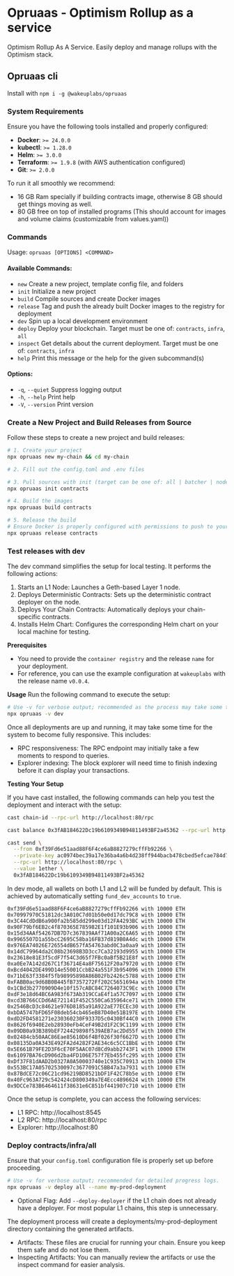 # Opruaas - Optimism Rollup as a service

Optimism Rollup As A Service. Easily deploy and manage rollups with the Optimism stack.

## Opruaas cli

Install with `npm i -g @wakeuplabs/opruaas`

### System Requirements

Ensure you have the following tools installed and properly configured:

- **Docker**: `>= 24.0.0`
- **kubectl**: `>= 1.28.0`
- **Helm**: `>= 3.0.0`
- **Terraform**: `>= 1.9.8` (with AWS authentication configured)
- **Git**: `>= 2.0.0`

To run it all smoothly we recommend:

- 16 GB Ram specially if building contracts image, otherwise 8 GB should get things moving as well.
- 80 GB free on top of installed programs (This should account for images and volume claims (customizable from values.yaml))

### Commands

Usage: `opruaas [OPTIONS] <COMMAND>`

#### Available Commands:

- `new` Create a new project, template config file, and folders
- `init` Initialize a new project
- `build` Compile sources and create Docker images
- `release` Tag and push the already built Docker images to the registry for deployment
- `dev` Spin up a local development environment
- `deploy` Deploy your blockchain. Target must be one of: `contracts`, `infra`, `all`
- `inspect` Get details about the current deployment. Target must be one of: `contracts`, `infra`
- `help` Print this message or the help for the given subcommand(s)

#### Options:

- `-q`, `--quiet` Suppress logging output
- `-h`, `--help` Print help
- `-V`, `--version` Print version

### Create a New Project and Build Releases from Source

Follow these steps to create a new project and build releases:

```bash
# 1. Create your project
npx opruaas new my-chain && cd my-chain

# 2. Fill out the config.toml and .env files

# 3. Pull sources with init (target can be one of: all | batcher | node | geth | contracts)
npx opruaas init contracts

# 4. Build the images
npx opruaas build contracts

# 5. Release the build
# Ensure Docker is properly configured with permissions to push to your target repository
npx opruaas release contracts
```

### Test releases with dev

The dev command simplifies the setup for local testing. It performs the following actions:

1. Starts an L1 Node: Launches a Geth-based Layer 1 node.
2. Deploys Deterministic Contracts: Sets up the deterministic contract deployer on the node.
3. Deploys Your Chain Contracts: Automatically deploys your chain-specific contracts.
4. Installs Helm Chart: Configures the corresponding Helm chart on your local machine for testing.

**Prerequisites**

- You need to provide the `container registry` and the release `name` for your deployment.
- For reference, you can use the example configuration at `wakeuplabs` with the release name `v0.0.4`.

**Usage**
Run the following command to execute the setup:

```bash
# Use -v for verbose output; recommended as the process may take some time
npx opruaas -v dev
```

Once all deployments are up and running, it may take some time for the system to become fully responsive. This includes:

- RPC responsiveness: The RPC endpoint may initially take a few moments to respond to queries.
- Explorer indexing: The block explorer will need time to finish indexing before it can display your transactions.

**Testing Your Setup**

If you have cast installed, the following commands can help you test the deployment and interact with the setup:

```bash
cast chain-id --rpc-url http://localhost:80/rpc

cast balance 0x3fAB184622Dc19b6109349B94811493BF2a45362 --rpc-url http://localhost:80/rpc

cast send \
  --from 0xf39Fd6e51aad88F6F4ce6aB8827279cffFb92266 \
  --private-key ac0974bec39a17e36ba4a6b4d238ff944bacb478cbed5efcae784d7bf4f2ff80 \
  --rpc-url http://localhost:80/rpc \
  --value 1ether \
  0x3fAB184622Dc19b6109349B94811493BF2a45362
```

In dev mode, all wallets on both L1 and L2 will be funded by default. This is achieved by automatically setting `fund_dev_accounts` to `true`.

```
0xf39Fd6e51aad88F6F4ce6aB8827279cffFb92266 with 10000 ETH
0x70997970C51812dc3A010C7d01b50e0d17dc79C8 with 10000 ETH
0x3C44CdDdB6a900fa2b585dd299e03d12FA4293BC with 10000 ETH
0x90F79bf6EB2c4f870365E785982E1f101E93b906 with 10000 ETH
0x15d34AAf54267DB7D7c367839AAf71A00a2C6A65 with 10000 ETH
0x9965507D1a55bcC2695C58ba16FB37d819B0A4dc with 10000 ETH
0x976EA74026E726554dB657fA54763abd0C3a0aa9 with 10000 ETH
0x14dC79964da2C08b23698B3D3cc7Ca32193d9955 with 10000 ETH
0x23618e81E3f5cdF7f54C3d65f7FBc0aBf5B21E8f with 10000 ETH
0xa0Ee7A142d267C1f36714E4a8F75612F20a79720 with 10000 ETH
0xBcd4042DE499D14e55001CcbB24a551F3b954096 with 10000 ETH
0x71bE63f3384f5fb98995898A86B02Fb2426c5788 with 10000 ETH
0xFABB0ac9d68B0B445fB7357272Ff202C5651694a with 10000 ETH
0x1CBd3b2770909D4e10f157cABC84C7264073C9Ec with 10000 ETH
0xdF3e18d64BC6A983f673Ab319CCaE4f1a57C7097 with 10000 ETH
0xcd3B766CCDd6AE721141F452C550Ca635964ce71 with 10000 ETH
0x2546BcD3c84621e976D8185a91A922aE77ECEc30 with 10000 ETH
0xbDA5747bFD65F08deb54cb465eB87D40e51B197E with 10000 ETH
0xdD2FD4581271e230360230F9337D5c0430Bf44C0 with 10000 ETH
0x8626f6940E2eb28930eFb4CeF49B2d1F2C9C1199 with 10000 ETH
0x09DB0a93B389bEF724429898f539AEB7ac2Dd55f with 10000 ETH
0x02484cb50AAC86Eae85610D6f4Bf026f30f6627D with 10000 ETH
0x08135Da0A343E492FA2d4282F2AE34c6c5CC1BbE with 10000 ETH
0x5E661B79FE2D3F6cE70F5AAC07d8Cd9abb2743F1 with 10000 ETH
0x61097BA76cD906d2ba4FD106E757f7Eb455fc295 with 10000 ETH
0xDf37F81dAAD2b0327A0A50003740e1C935C70913 with 10000 ETH
0x553BC17A05702530097c3677091C5BB47a3a7931 with 10000 ETH
0x87BdCE72c06C21cd96219BD8521bDF1F42C78b5e with 10000 ETH
0x40Fc963A729c542424cD800349a7E4Ecc4896624 with 10000 ETH
0x9DCCe783B6464611f38631e6C851bf441907c710 with 10000 ETH
```

Once the setup is complete, you can access the following services:

- L1 RPC: http://localhost:8545
- L2 RPC: http://localhost:80/rpc
- Explorer: http://localhost:80

### Deploy contracts/infra/all

Ensure that your `config.toml` configuration file is properly set up before proceeding.

```bash
# Use -v for verbose output; recommended for detailed progress logs.
npx opruaas -v deploy all --name my-prod-deployment
```

- Optional Flag:
  Add `--deploy-deployer` if the L1 chain does not already have a deployer. For most popular L1 chains, this step is unnecessary.

The deployment process will create a deployments/my-prod-deployment directory containing the generated artifacts.

- Artifacts:
  These files are crucial for running your chain. Ensure you keep them safe and do not lose them.
- Inspecting Artifacts:
  You can manually review the artifacts or use the inspect command for easier analysis.
